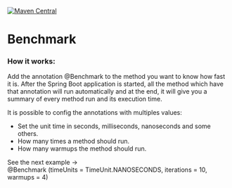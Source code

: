[![Maven Central](https://img.shields.io/maven-central/v/io.github.gonguasp/benchmark.svg?label=Maven%20Central)](https://search.maven.org/search?q=g:%22io.github.gonguasp%22%20AND%20a:%22benchmark%22)

# Benchmark

### How it works:
Add the annotation @Benchmark to the method you want to know how fast it is.
After the Spring Boot application is started, all the method which have that
annotation will run automatically and at the end, it will give you a summary of
every method run and its execution time.

It is possible to config the annotations with multiples values:  
* Set the unit time in seconds, milliseconds, nanoseconds and some others.
* How many times a method should run.
* How many warmups the method should run.

See the next example ->  
@Benchmark (timeUnits = TimeUnit.NANOSECONDS, iterations = 10, warmups = 4)